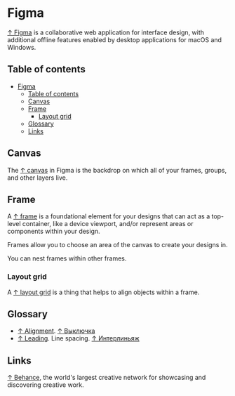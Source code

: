 # Figma

[↑ Figma](https://www.figma.com) is a collaborative web application for interface design, with additional offline features enabled by desktop applications for macOS and Windows.

## Table of contents

- [Figma](#figma)
  - [Table of contents](#table-of-contents)
  - [Canvas](#canvas)
  - [Frame](#frame)
    - [Layout grid](#layout-grid)
  - [Glossary](#glossary)
  - [Links](#links)

## Canvas

The [↑ canvas](https://help.figma.com/hc/en-us/articles/360041064814-Explore-the-canvas) in Figma is the backdrop on which all of your frames, groups, and other layers live.

## Frame

A [↑ frame](https://help.figma.com/hc/en-us/articles/360041539473-Frames-in-Figma) is a foundational element for your designs that can act as a top-level container, like a device viewport, and/or represent areas or components within your design.

Frames allow you to choose an area of the canvas to create your designs in.

You can nest frames within other frames.

### Layout grid

A [↑ layout grid](https://help.figma.com/hc/en-us/articles/360040450513-Create-layout-grids-with-grids-columns-and-rows) is a thing that helps to align objects within a frame.

## Glossary

- [↑ Alignment](https://en.wikipedia.org/wiki/Typographic_alignment). [↑ Выключка](https://ru.wikipedia.org/wiki/Выключка)
- [↑ Leading](https://en.wikipedia.org/wiki/Leading). Line spacing. [↑ Интерлиньяж](https://ru.wikipedia.org/wiki/Интерлиньяж)

## Links

[↑ Behance](https://www.behance.net), the world's largest creative network for showcasing and discovering creative work.
